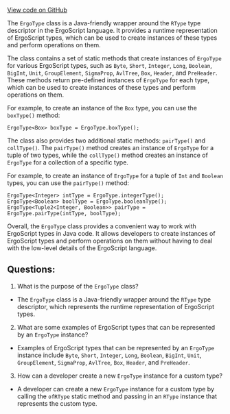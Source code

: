 [View code on GitHub](https://github.com/ergoplatform/ergo-appkit/common/src/main/java/org/ergoplatform/appkit/ErgoType.java)

The `ErgoType` class is a Java-friendly wrapper around the `RType` type descriptor in the ErgoScript language. It provides a runtime representation of ErgoScript types, which can be used to create instances of these types and perform operations on them. 

The class contains a set of static methods that create instances of `ErgoType` for various ErgoScript types, such as `Byte`, `Short`, `Integer`, `Long`, `Boolean`, `BigInt`, `Unit`, `GroupElement`, `SigmaProp`, `AvlTree`, `Box`, `Header`, and `PreHeader`. These methods return pre-defined instances of `ErgoType` for each type, which can be used to create instances of these types and perform operations on them. 

For example, to create an instance of the `Box` type, you can use the `boxType()` method:

```
ErgoType<Box> boxType = ErgoType.boxType();
```

The class also provides two additional static methods: `pairType()` and `collType()`. The `pairType()` method creates an instance of `ErgoType` for a tuple of two types, while the `collType()` method creates an instance of `ErgoType` for a collection of a specific type. 

For example, to create an instance of `ErgoType` for a tuple of `Int` and `Boolean` types, you can use the `pairType()` method:

```
ErgoType<Integer> intType = ErgoType.integerType();
ErgoType<Boolean> boolType = ErgoType.booleanType();
ErgoType<Tuple2<Integer, Boolean>> pairType = ErgoType.pairType(intType, boolType);
```

Overall, the `ErgoType` class provides a convenient way to work with ErgoScript types in Java code. It allows developers to create instances of ErgoScript types and perform operations on them without having to deal with the low-level details of the ErgoScript language.
## Questions: 
 1. What is the purpose of the `ErgoType` class?
- The `ErgoType` class is a Java-friendly wrapper around the `RType` type descriptor, which represents the runtime representation of ErgoScript types.

2. What are some examples of ErgoScript types that can be represented by an `ErgoType` instance?
- Examples of ErgoScript types that can be represented by an `ErgoType` instance include `Byte`, `Short`, `Integer`, `Long`, `Boolean`, `BigInt`, `Unit`, `GroupElement`, `SigmaProp`, `AvlTree`, `Box`, `Header`, and `PreHeader`.

3. How can a developer create a new `ErgoType` instance for a custom type?
- A developer can create a new `ErgoType` instance for a custom type by calling the `ofRType` static method and passing in an `RType` instance that represents the custom type.